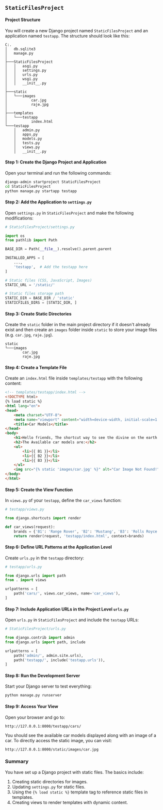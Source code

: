 
## `StaticFilesProject`

#### Project Structure
You will create a new Django project named `StaticFilesProject` and an application named `testapp`. The structure should look like this:

```
C:.
│   db.sqlite3
│   manage.py
│
├───StaticFilesProject
│   │   asgi.py
│   │   settings.py
│   │   urls.py
│   │   wsgi.py
│   │   __init__.py
│
├───static
│   └───images
│           car.jpg
│           raje.jpg
│
├───templates
│   └───testapp
│           index.html
└───testapp
    │   admin.py
    │   apps.py
    │   models.py
    │   tests.py
    │   views.py
    │   __init__.py
```

#### Step 1: Create the Django Project and Application

Open your terminal and run the following commands:

```bash
django-admin startproject StaticFilesProject
cd StaticFilesProject
python manage.py startapp testapp
```

#### Step 2: Add the Application to `settings.py`

Open `settings.py` in `StaticFilesProject` and make the following modifications:

```python
# StaticFilesProject/settings.py

import os
from pathlib import Path

BASE_DIR = Path(__file__).resolve().parent.parent

INSTALLED_APPS = [
    ...,
    'testapp',  # Add the testapp here
]

# Static files (CSS, JavaScript, Images)
STATIC_URL = '/static/'

# Static files storage path
STATIC_DIR = BASE_DIR / 'static'
STATICFILES_DIRS = [STATIC_DIR, ]
```

#### Step 3: Create Static Directories

Create the `static` folder in the main project directory if it doesn't already exist and then create an `images` folder inside `static` to store your image files (e.g. `car.jpg`, `raje.jpg`).

```plaintext
static
└───images
        car.jpg
        raje.jpg
```

#### Step 4: Create a Template File

Create an `index.html` file inside `templates/testapp` with the following content:

```html
<!-- templates/testapp/index.html -->
<!DOCTYPE html>
{% load static %}
<html lang="en">
<head>
    <meta charset="UTF-8">
    <meta name="viewport" content="width=device-width, initial-scale=1.0">
    <title>Car Models</title>
</head>
<body>
    <h1>Hello friends, The shortcut way to see the divine on the earth:</h1>
    <h2>The Available car models are:</h2>
    <ul>
        <li>{{ B1 }}</li>
        <li>{{ B2 }}</li>
        <li>{{ B3 }}</li>
    </ul>
    <img src="{% static 'images/car.jpg' %}" alt="Car Image Not Found!">
</body>
</html>
```

#### Step 5: Create the View Function

In `views.py` of your `testapp`, define the `car_views` function:

```python
# testapp/views.py

from django.shortcuts import render

def car_views(request):
    brands = {'B1': 'Range Rover', 'B2': 'Mustang', 'B3': 'Rolls Royce'}
    return render(request, 'testapp/index.html', context=brands)
```

#### Step 6: Define URL Patterns at the Application Level

Create `urls.py` in the `testapp` directory:

```python
# testapp/urls.py

from django.urls import path
from . import views

urlpatterns = [
    path('cars/', views.car_views, name='car_views'),
]
```

#### Step 7: Include Application URLs in the Project Level `urls.py`

Open `urls.py` in `StaticFilesProject` and include the `testapp` URLs:

```python
# StaticFilesProject/urls.py

from django.contrib import admin
from django.urls import path, include

urlpatterns = [
    path('admin/', admin.site.urls),
    path('testapp/', include('testapp.urls')),
]
```

#### Step 8: Run the Development Server

Start your Django server to test everything:

```bash
python manage.py runserver
```

#### Step 9: Access Your View

Open your browser and go to:

```
http://127.0.0.1:8000/testapp/cars/
```

You should see the available car models displayed along with an image of a car. To directly access the static image, you can visit:

```
http://127.0.0.1:8000/static/images/car.jpg
```

### Summary

You have set up a Django project with static files. The basics include:

1. Creating static directories for images.
2. Updating `settings.py` for static files.
3. Using the `{% load static %}` template tag to reference static files in templates.
4. Creating views to render templates with dynamic content.


